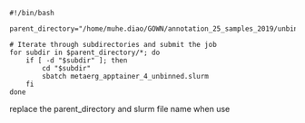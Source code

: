 ```
#!/bin/bash

parent_directory="/home/muhe.diao/GOWN/annotation_25_samples_2019/unbinned"

# Iterate through subdirectories and submit the job
for subdir in $parent_directory/*; do
    if [ -d "$subdir" ]; then
        cd "$subdir"
        sbatch metaerg_apptainer_4_unbinned.slurm
    fi
done
```
replace the parent_directory and slurm file name when use
